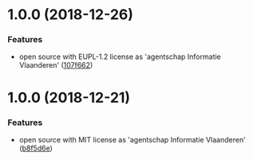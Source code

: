 # 1.0.0 (2018-12-26)


### Features

* open source with EUPL-1.2 license as 'agentschap Informatie Vlaanderen' ([107f662](https://github.com/informatievlaanderen/crab/commit/107f662))

# 1.0.0 (2018-12-21)


### Features

* open source with MIT license as 'agentschap Informatie Vlaanderen' ([b8f5d6e](https://github.com/informatievlaanderen/crab/commit/b8f5d6e))
